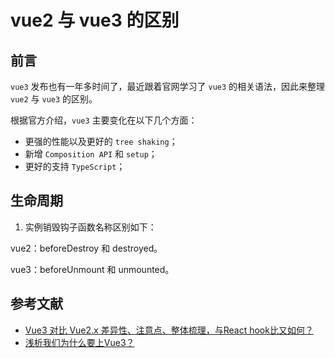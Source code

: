 # vue2 与 vue3 的区别

## 前言

`vue3` 发布也有一年多时间了，最近跟着官网学习了 `vue3` 的相关语法，因此来整理 `vue2` 与 `vue3` 的区别。

根据官方介绍，`vue3` 主要变化在以下几个方面：

- 更强的性能以及更好的 `tree shaking`；
- 新增 `Composition API` 和 `setup`；
- 更好的支持 `TypeScript`；

## 生命周期

1. 实例销毁钩子函数名称区别如下：

vue2：beforeDestroy 和 destroyed。

vue3：beforeUnmount 和 unmounted。

## 参考文献

- [Vue3 对比 Vue2.x 差异性、注意点、整体梳理，与React hook比又如何？](https://juejin.cn/post/6892295955844956167)
- [浅析我们为什么要上Vue3？](https://juejin.cn/post/7046922345864232974)